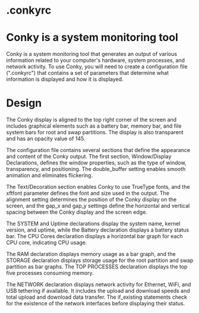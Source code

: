 # .conkyrc

# Conky is a system monitoring tool
Conky is a system monitoring tool that generates an output of various information related to your computer's hardware, system processes, and network activity. To use Conky, you will need to create a configuration file (".conkyrc") that contains a set of parameters that determine what information is displayed and how it is displayed.

# Design
The Conky display is aligned to the top right corner of the screen and includes graphical elements such as a battery bar, memory bar, and file system bars for root and swap partitions. The display is also transparent and has an opacity value of 145.

The configuration file contains several sections that define the appearance and content of the Conky output. The first section, Window/Display Declarations, defines the window properties, such as the type of window, transparency, and positioning. The double_buffer setting enables smooth animation and eliminates flickering.

The Text/Decoration section enables Conky to use TrueType fonts, and the xftfont parameter defines the font and size used in the output. The alignment setting determines the position of the Conky display on the screen, and the gap_x and gap_y settings define the horizontal and vertical spacing between the Conky display and the screen edge.

The SYSTEM and Uptime declarations display the system name, kernel version, and uptime, while the Battery declaration displays a battery status bar. The CPU Cores declaration displays a horizontal bar graph for each CPU core, indicating CPU usage.

The RAM declaration displays memory usage as a bar graph, and the STORAGE declaration displays storage usage for the root partition and swap partition as bar graphs. The TOP PROCESSES declaration displays the top five processes consuming memory.

The NETWORK declaration displays network activity for Ethernet, WiFi, and USB tethering if available. It includes the upload and download speeds and total upload and download data transfer. The if_existing statements check for the existence of the network interfaces before displaying their status.
